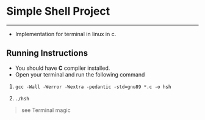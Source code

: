 # Simple Shell Project

----------------------------------------------------------------

- Implementation for terminal in linux in c.

## Running Instructions

- You should have **C** compiler installed.
- Open your terminal and run the following command

1. ```gcc -Wall -Werror -Wextra -pedantic -std=gnu89 *.c -o hsh```

2. ```./hsh```

> see Terminal magic
